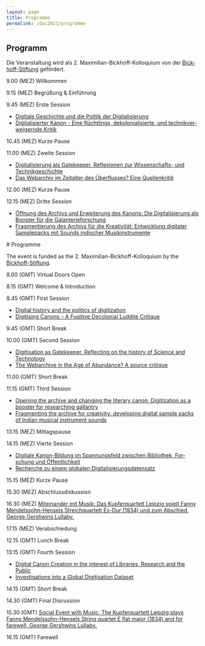```yaml
---
layout: page
title: Programme
permalink: /dac2021/programme
---
```


<div class="language-container">
<section lang="de" markdown="1">

# Programm

Die Veranstaltung wird als 2. Maximilian-Bickhoff-Kolloquium von der  <a href="http://www.ku.de/die-ku/stiftungen-und-foerderer/bickhoff-stiftung">Bickhoff-Stiftung</a> gefördert.

9.00 (MEZ) Willkommen

9.15 (MEZ) Begrüßung & Einführung

9.45 (MEZ) Erste Session

* [Digitale Geschichte und die Politik der Digitalisierung](contributions/zaagsma)
* [Digitalisierter Kanon - Eine flüchtlings, dekolonialisierte, und technikverweigernde Kritik](contributions/ali)

10.45 (MEZ) Kurze Pause

11.00 (MEZ) Zweite Session

* [Digitalisierung als Gatekeeper. Reflexionen zur Wissenschafts- und Technikgeschichte ](contributions/ceranski)
* [Das Webarchiv im Zeitalter des Überflusses? Eine Quellenkritik](contributions/donig-eckl-rehbein)

12.00 (MEZ) Kurze Pause

12.15 (MEZ) Dritte Session

* [Öffnung des Archivs und Erweiterung des Kanons: Die Digitalisierung als Booster für die Galanterieforschung](contributions/stauffer)
* [Fragmentierung des Archivs für die Kreativität: Entwicklung digitaler Samplepacks mit Sounds indischer Musikinstrumente](contributions/blackburn-nayak-suviste-batchelor)
</section>

<section lang="en" markdown="1">
# Programme

The event is funded as the 2. Maximilian-Bickhoff-Kolloquium by the <a href="http://www.ku.de/die-ku/stiftungen-und-foerderer/bickhoff-stiftung">Bickhoff-Stiftung</a>.

8.00 (GMT) Virtual Doors Open

8.15 (GMT) Welcome & Introduction

8.45 (GMT) First Session

* [Digital history and the politics of digitization](contributions/zaagsma)
* [Digitising Canons – A Fugitive Decolonial Luddite Critique](contributions/ali)

9.45 (GMT) Short Break

10.00 (GMT) Second Session

* [Digitisation as Gatekeeper. Reflecting on the history of Science and Technology](contributions/ceranski)
* [The Webarchive in the Age of Abundance? A source critique](contributions/donig-eckl-rehbein)

11.00 (GMT) Short Break

11.15 (GMT) Third Session

* [Opening the archive and changing the literary canon: Digitization as a booster for researching gallantry](contributions/stauffer)
* [Fragmenting the archive for creativity: developing digital sample packs of Indian musical instrument sounds](contributions/blackburn-nayak-suviste-batchelor)

</section>
</div>

<div class="language-container">
<section lang="de" markdown="1">
13.15 (MEZ) Mittagspause

14.15 (MEZ) Vierte Session

* [Digitale Kanon-Bildung im Spannungsfeld zwischen Bibliothek, Forschung und Öffentlichkeit](contributions/hertling)
* [Recherche zu einem globalen Digitalisierungsdatensatz](contributions/lewis-gooding-furlough)

15.15 (MEZ) Kurze Pause

15.30 (MEZ) Abschlussdiskussion

16.30 (MEZ) [Miteinander mit Musik: Das Kupferquartett Leipzig spielt Fanny Mendelssohn-Hensels Streichquartett Es-Dur (1834) und zum Abschied, George Gershwins Lullaby.](social)

17.15 (MEZ) Verabschiedung
</section>

<section lang="en" markdown="1">
12.15 (GMT) Lunch Break

13.15 (GMT) Fourth Session

* [Digital Canon Creation in the interest of Libraries, Research and the Public](contributions/hertling)
* [Investigations into a Global Digitisation Dataset](contributions/lewis-gooding-furlough)

14.15 (GMT) Short Break

14.30 (GMT) Final Discussion

15.30 (GMT) [Social Event with Music: The Kupferquartett Leipzig plays Fanny Mendelssohn-Hensels String quartet E flat major (1834) and for farewell, George Gershwins Lullaby.](social)

16.15 (GMT) Farewell
</section>
</div>
